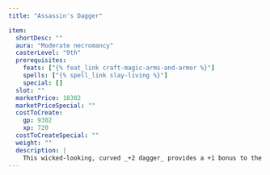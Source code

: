 ```yaml
---
title: "Assassin's Dagger"

item:
  shortDesc: ""
  aura: "Moderate necromancy"
  casterLevel: "9th"
  prerequisites:
    feats: ["{% feat_link craft-magic-arms-and-armor %}"]
    spells: ["{% spell_link slay-living %}"]
    special: []
  slot: ""
  marketPrice: 18302
  marketPriceSpecial: ""
  costToCreate:
    gp: 9302
    xp: 720
  costToCreateSpecial: ""
  weight: ""
  description: |
    This wicked-looking, curved _+2 dagger_ provides a +1 bonus to the DC of a Fortitude save forced by the death attack of an assassin.
---
```

